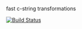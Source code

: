 fast c-string transformations

[![Build Status](https://travis-ci.org/client9/stringencoders.svg?branch=master)](https://travis-ci.org/client9/stringencoders)


